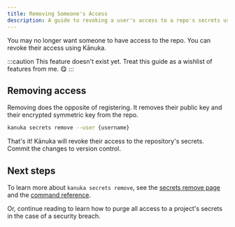 ```yaml
---
title: Removing Someone's Access
description: A guide to revoking a user's access to a repo's secrets using Kānuka.
---
```


You may no longer want someone to have access to the repo. You can revoke their
access using Kānuka.

:::caution
This feature doesn't exist yet. Treat this guide as a wishlist of features from
me. 😋
:::

## Removing access

Removing does the opposite of registering. It removes their public key and
their encrypted symmetric key from the repo.

```bash
kanuka secrets remove --user {username}
```

That's it! Kānuka will revoke their access to the repository's secrets. Commit the
changes to version control.

## Next steps

To learn more about `kanuka secrets remove`, see the [secrets remove
page]() and the [command reference]().

Or, continue reading to learn how to purge all access to a project's secrets in
the case of a security breach.
